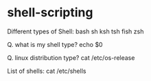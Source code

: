 # shell-scripting

Different types of Shell:
  bash
  sh
  ksh
  tsh
  fish
  zsh

Q. what is my shell type?
  echo $0

Q. linux distribution type?
  cat /etc/os-release
  
List of shells: 
  cat /etc/shells
